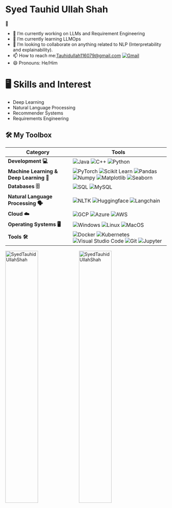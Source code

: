<h1> Syed Tauhid Ullah Shah </h1>👋


- 🔭 I’m currently working on LLMs and Requirement Engineering
- 🌱 I’m currently learning LLMOps
- 👯 I’m looking to collaborate on anything related to NLP (Interpretability and explainability).
- 📫 How to reach me:Tauhidullah116079@gmail.com
[![Gmail](https://img.shields.io/badge/-Gmail-c14438?style=flat&logo=Gmail&logoColor=white)](mailto:tauhidullah116079@gmail.com)
- 😄 Pronouns: He/Him

<h1>  🖥 Skills and Interest </h1>

- Deep Learning
- Natural Language Processing
- Recommender Systems
- Requirements Engineering

## 🛠️ My Toolbox

| **Category** | **Tools** |
|--------------|-----------|
| **Development 💻**  | ![Java](https://img.shields.io/badge/-Java-05122A?style=flat-square&logo=Java&color=353535) ![C++](https://img.shields.io/badge/-C++-05122A?style=flat-square&logo=C%2B%2B&color=353535) ![Python](https://img.shields.io/badge/-Python-05122A?style=flat-square&logo=Python&color=353535) |
| **Machine Learning & Deep Learning 🤖**  | ![PyTorch](https://img.shields.io/badge/-PyTorch-05122A?style=flat-square&logo=PyTorch&color=353535) ![Scikit Learn](https://img.shields.io/badge/-Scikit%20Learn-05122A?style=flat-square&logo=Scikit-Learn&color=353535) ![Pandas](https://img.shields.io/badge/-Pandas-05122A?style=flat-square&logo=Pandas&color=353535) ![Numpy](https://img.shields.io/badge/-Numpy-05122A?style=flat-square&logo=Numpy&color=353535) ![Matplotlib](https://img.shields.io/badge/-Matplotlib-05122A?style=flat-square&logo=Matplotlib&color=353535) ![Seaborn](https://img.shields.io/badge/-Seaborn-05122A?style=flat-square&logo=Seaborn&color=353535) |
| **Databases 🗄️**  | ![SQL](https://img.shields.io/badge/-SQL-05122A?style=flat-square&logo=SQLite&color=353535) ![MySQL](https://img.shields.io/badge/-MySQL-05122A?style=flat-square&logo=MySQL&color=353535) |
| **Natural Language Processing 🗣️** | ![NLTK](https://img.shields.io/badge/-NLTK-05122A?style=flat-square&logo=NLTK&color=353535) ![Huggingface](https://img.shields.io/badge/-Huggingface-05122A?style=flat-square&logo=Huggingface&color=353535) ![Langchain](https://img.shields.io/badge/-Langchain-05122A?style=flat-square&logo=Langchain&color=353535) |
| **Cloud ☁️** | ![GCP](https://img.shields.io/badge/-Google%20Cloud-05122A?style=flat-square&logo=Google-Cloud&color=353535) ![Azure](https://img.shields.io/badge/-Microsoft%20Azure-05122A?style=flat-square&logo=Microsoft-Azure&color=353535) ![AWS](https://img.shields.io/badge/-Amazon%20AWS-05122A?style=flat-square&logo=Amazon-AWS&color=353535) |
| **Operating Systems 🖥️** | ![Windows](https://img.shields.io/badge/-Windows-05122A?style=flat-square&logo=Windows&color=353535) ![Linux](https://img.shields.io/badge/-Linux-05122A?style=flat-square&logo=Linux&color=353535) ![MacOS](https://img.shields.io/badge/-MacOS-05122A?style=flat-square&logo=MacOS&color=353535) |
| **Tools 🛠️** | ![Docker](https://img.shields.io/badge/-Docker-05122A?style=flat-square&logo=Docker&color=353535) ![Kubernetes](https://img.shields.io/badge/-Kubernetes-05122A?style=flat-square&logo=Kubernetes&color=353535) ![Visual Studio Code](https://img.shields.io/badge/-Visual%20Studio%20Code-05122A?style=flat-square&logo=Visual-Studio-Code&color=353535) ![Git](https://img.shields.io/badge/-Git-05122A?style=flat-square&logo=Git&color=353535) ![Jupyter](https://img.shields.io/badge/-Jupyter-05122A?style=flat-square&logo=Jupyter&color=353535) |


<div>
  <img width="45%" align="left" src="https://github-readme-stats.vercel.app/api/top-langs?username=SyedTauhidUllahShah&show_icons=true&locale=en&layout=compact" alt="SyedTauhidUllahShah" />
  <img width="45%"  src="https://github-readme-streak-stats.herokuapp.com/?user=SyedTauhidUllahShah&" alt="SyedTauhidUllahShah" />
</div>

